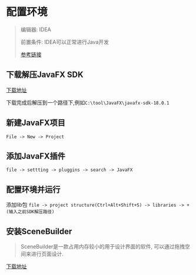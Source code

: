 # 配置环境

> 编辑器: IDEA
> 
> 前置条件: IDEA可以正常进行Java开发
>
> [参考链接](https://blog.csdn.net/lty1392309506/article/details/118404922)

## 下载解压JavaFX SDK

[下载地址](https://gluonhq.com/products/javafx/)

下载完成后解压到一个路径下,例如`C:\tool\JavaFX\javafx-sdk-18.0.1`

## 新建JavaFX项目

`File -> New -> Project`

## 添加JavaFX插件

`file -> settting -> pluggins -> search -> JavaFX`

## 配置环境并运行

添加lib包
`file -> project structure(Ctrl+Alt+Shift+S) -> libraries -> +  (输入之前SDK解压路径)` 

## 安装SceneBuilder
> SceneBuilder是一款占用内存较小的用于设计界面的软件, 可以通过拖拽空间来进行页面设计.

[下载地址](https://gluonhq.com/products/scene-builder/)



